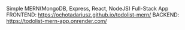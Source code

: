 Simple MERN(MongoDB, Express, React, NodeJS) Full-Stack App
FRONTEND: https://ochotadariusz.github.io/todolist-mern/
BACKEND: https://todolist-mern-app.onrender.com/